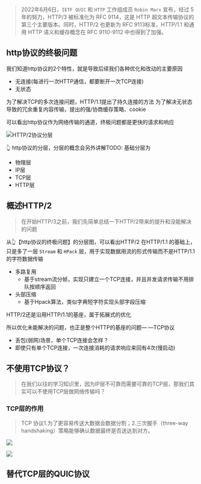 > 2022年6月6日，`IETF QUIC` 和 `HTTP` 工作组成员 `Robin Marx` 宣布，经过 5 年的努力，HTTP/3 被标准化为 RFC 9114，这是 HTTP 超文本传输协议的第三个主要版本。同时，HTTP/2 也更新为 RFC 9113标准，HTTP/1.1 和通用 HTTP 语义和缓存概念在 RFC 9110-9112 中也得到了加强。

## http协议的终极问题
我们知道http协议的2个特性，就是导致后续我们各种优化和改动的主要原因
- 无连接(每进行一次HTTP通信，都要断开一次TCP连接)
- 无状态

为了解决TCP的多次连接问题，HTTP/1.1提出了持久连接的方法
为了解决无状态导致的冗余重复内容传输，提出的强/协商缓存策略、cookie

可以看出http协议作为网络传输的通道，终极问题都是更快的请求和响应

![HTTP/2协议分层](https://kingan-md-img.oss-cn-guangzhou.aliyuncs.com/blog/20220702203235.png)

👆 http协议的分层，分层的概念会另外讲解TODO:
基础分层为
- 物理层
- IP层
- TCP层
- HTTP层

## 概述HTTP/2
> 在开始HTTP/3之前，我们先简单总结一下HTTP/2带来的提升和没能解决的问题

从👆【http协议的终极问题】的分层图，可以看出HTTP/2 在HTTP/1.1 的基础上，只是多了一层 `Stream` 和 `HPack` 层，用于实现数据用流的形式传输而不是HTTP/1.1的字符数据传输

- 多路复用
  - 基于stream流分帧，实现只建立一个TCP连接，并且并发请求传输不用排队按顺序返回
- 头部压缩
  - 基于Hpack算法，类似字典短字符实现头部字段压缩

HTTP/2还是沿用HTTP/1.1的基座，属于拓展式的优化

所以优化未能解决的问题，也正是整个HTTP的基座的问题— —TCP协议

- 丢包(弱网)场景，单个TCP连接会怎样？
- 即使只有单个TCP连接，一次连接消耗的请求响应来回有4次(慢启动)

## 不使用TCP协议？
> 在我们以往的学习知识里，因为IP层不可靠而需要可靠的TCP层，那我们其实可以不使用TCP层做网络传输吗？

### TCP层的作用
> TCP 协议1.为了更容易传送大数据会数据分割；2.三次握手（three-way handshaking）策略能够确认数据最终是否送达到对方。

![](https://kingan-md-img.oss-cn-guangzhou.aliyuncs.com/blog/20220703133834.png)

![](https://kingan-md-img.oss-cn-guangzhou.aliyuncs.com/blog/20220703133639.png)

## 替代TCP层的QUIC协议

